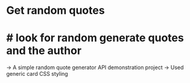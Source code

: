 # Get random quotes

# # look for random generate quotes and the author

-> A simple random quote generator API demonstration project
-> Used generic card CSS styling
